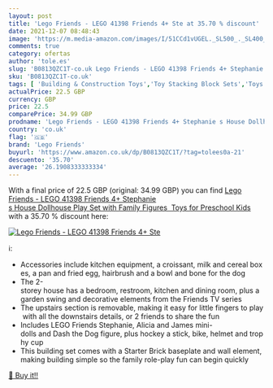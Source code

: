 ```yaml
---
layout: post
title: 'Lego Friends - LEGO 41398 Friends 4+ Ste at 35.70 % discount'
date: 2021-12-07 08:48:43
image: 'https://m.media-amazon.com/images/I/51CCd1vUGEL._SL500_._SL400_.jpg'
comments: true
category: ofertas
author: 'tole.es'
slug: 'B0813QZC1T-co.uk Lego Friends - LEGO 41398 Friends 4+ Stephanie s House...'
sku: 'B0813QZC1T-co.uk'
tags: [ 'Building & Construction Toys','Toy Stacking Block Sets','Toys & Games','Toys Store','lego','lego friends', ]
actualPrice: 22.5 GBP
currency: GBP
price: 22.5
comparePrice: 34.99 GBP
prodname: 'Lego Friends - LEGO 41398 Friends 4+ Stephanie s House Dollhouse Play Set with Family Figures  Toys for Preschool Kids'
country: 'co.uk'
flag: '🇬🇧'
brand: 'Lego Friends'
buyurl: 'https://www.amazon.co.uk/dp/B0813QZC1T/?tag=tolees0a-21'
descuento: '35.70'
average: '26.1908333333334'
---
```


With a final price of 22.5 GBP (original: 34.99 GBP) you can find [Lego Friends - LEGO 41398 Friends 4+ Stephanie s House Dollhouse Play Set with Family Figures  Toys for Preschool Kids](https://www.amazon.co.uk/dp/B0813QZC1T/?tag=tolees0a-21) with a  35.70 % discount here:

[![Lego Friends - LEGO 41398 Friends 4+ Ste](https://m.media-amazon.com/images/I/51CCd1vUGEL._SL500_._SL400_.jpg)](https://www.amazon.co.uk/dp/B0813QZC1T/?tag=tolees0a-21)

ℹ️:

- Accessories include kitchen equipment, a croissant, milk and cereal boxes, a pan and fried egg, hairbrush and a bowl and bone for the dog
- The 2-storey house has a bedroom, restroom, kitchen and dining room, plus a garden swing and decorative elements from the Friends TV series
- The upstairs section is removable, making it easy for little fingers to play with all the downstairs details, or 2 friends to share the fun
- Includes LEGO Friends Stephanie, Alicia and James mini-dolls and Dash the Dog figure, plus hockey a stick, bike, helmet and trophy cup
- This building set comes with a Starter Brick baseplate and wall element, making building simple so the family role-play fun can begin quickly

[🛒 Buy it!!](https://www.amazon.co.uk/dp/B0813QZC1T/?tag=tolees0a-21)
